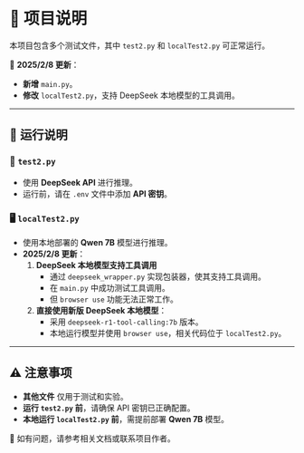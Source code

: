 # 📌 项目说明

本项目包含多个测试文件，其中 `test2.py` 和 `localTest2.py` 可正常运行。

📅 **2025/2/8 更新**：
- **新增** `main.py`。
- **修改** `localTest2.py`，支持 DeepSeek 本地模型的工具调用。

---

## 🚀 运行说明

### 📝 `test2.py`
- 使用 **DeepSeek API** 进行推理。
- 运行前，请在 `.env` 文件中添加 **API 密钥**。

### 🖥️ `localTest2.py`
- 使用本地部署的 **Qwen 7B** 模型进行推理。
- **2025/2/8 更新**：
  1. **DeepSeek 本地模型支持工具调用**
     - 通过 `deepseek_wrapper.py` 实现包装器，使其支持工具调用。
     - 在 `main.py` 中成功测试工具调用。
     - 但 `browser use` 功能无法正常工作。
  2. **直接使用新版 DeepSeek 本地模型**：
     - 采用 `deepseek-r1-tool-calling:7b` 版本。
     - 本地运行模型并使用 `browser use`，相关代码位于 `localTest2.py`。

---

## ⚠️ 注意事项

- **其他文件** 仅用于测试和实验。
- **运行 `test2.py` 前**，请确保 API 密钥已正确配置。
- **本地运行 `localTest2.py` 前**，需提前部署 **Qwen 7B** 模型。

📖 如有问题，请参考相关文档或联系项目作者。

